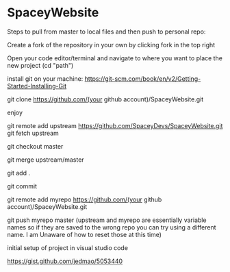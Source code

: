# SpaceyWebsite

Steps to pull from master to local files and then push to personal repo:


Create a fork of the repository in your own by clicking fork in the top right

Open your code editor/terminal and navigate to where you want to place the new project (cd "path")

install git on your machine: https://git-scm.com/book/en/v2/Getting-Started-Installing-Git

git clone https://github.com/(your github account)/SpaceyWebsite.git

enjoy

git remote add upstream https://github.com/SpaceyDevs/SpaceyWebsite.git
git fetch upstream

git checkout master

git merge upstream/master

git add .

git commit

git remote add myrepo https://github.com/(your github account)/SpaceyWebsite.git

git push myrepo master (upstream and myrepo are essentially variable names so if they are saved to the wrong repo you can try 
using a different name. I am Unaware of how to reset those at this time)

initial setup of project in visual studio code

https://gist.github.com/jedmao/5053440
